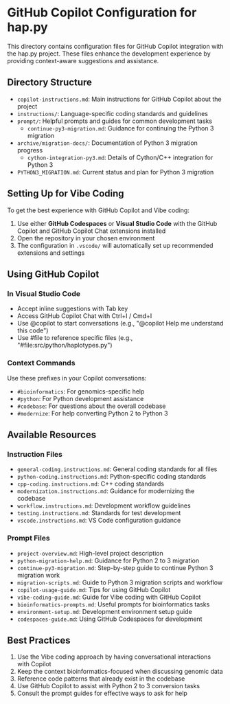# GitHub Copilot Configuration for hap.py

This directory contains configuration files for GitHub Copilot integration with the hap.py project. These files enhance the development experience by providing context-aware suggestions and assistance.

## Directory Structure

- `copilot-instructions.md`: Main instructions for GitHub Copilot about the project
- `instructions/`: Language-specific coding standards and guidelines
- `prompt/`: Helpful prompts and guides for common development tasks
  - `continue-py3-migration.md`: Guidance for continuing the Python 3 migration
- `archive/migration-docs/`: Documentation of Python 3 migration progress
  - `cython-integration-py3.md`: Details of Cython/C++ integration for Python 3
- `PYTHON3_MIGRATION.md`: Current status and plan for Python 3 migration

## Setting Up for Vibe Coding

To get the best experience with GitHub Copilot and Vibe coding:

1. Use either **GitHub Codespaces** or **Visual Studio Code** with the GitHub Copilot and GitHub Copilot Chat extensions installed
2. Open the repository in your chosen environment
3. The configuration in `.vscode/` will automatically set up recommended extensions and settings

## Using GitHub Copilot

### In Visual Studio Code

- Accept inline suggestions with Tab key
- Access GitHub Copilot Chat with Ctrl+I / Cmd+I
- Use @copilot to start conversations (e.g., "@copilot Help me understand this code")
- Use #file to reference specific files (e.g., "#file:src/python/haplotypes.py")

### Context Commands

Use these prefixes in your Copilot conversations:

- `#bioinformatics`: For genomics-specific help
- `#python`: For Python development assistance
- `#codebase`: For questions about the overall codebase
- `#modernize`: For help converting Python 2 to Python 3

## Available Resources

### Instruction Files

- `general-coding.instructions.md`: General coding standards for all files
- `python-coding.instructions.md`: Python-specific coding standards
- `cpp-coding.instructions.md`: C++ coding standards
- `modernization.instructions.md`: Guidance for modernizing the codebase
- `workflow.instructions.md`: Development workflow guidelines
- `testing.instructions.md`: Standards for test development
- `vscode.instructions.md`: VS Code configuration guidance

### Prompt Files

- `project-overview.md`: High-level project description
- `python-migration-help.md`: Guidance for Python 2 to 3 migration
- `continue-py3-migration.md`: Step-by-step guide to continue Python 3 migration work
- `migration-scripts.md`: Guide to Python 3 migration scripts and workflow
- `copilot-usage-guide.md`: Tips for using GitHub Copilot
- `vibe-coding-guide.md`: Guide for Vibe coding with GitHub Copilot
- `bioinformatics-prompts.md`: Useful prompts for bioinformatics tasks
- `environment-setup.md`: Development environment setup guide
- `codespaces-guide.md`: Using GitHub Codespaces for development

## Best Practices

1. Use the Vibe coding approach by having conversational interactions with Copilot
2. Keep the context bioinformatics-focused when discussing genomic data
3. Reference code patterns that already exist in the codebase
4. Use GitHub Copilot to assist with Python 2 to 3 conversion tasks
5. Consult the prompt guides for effective ways to ask for help
